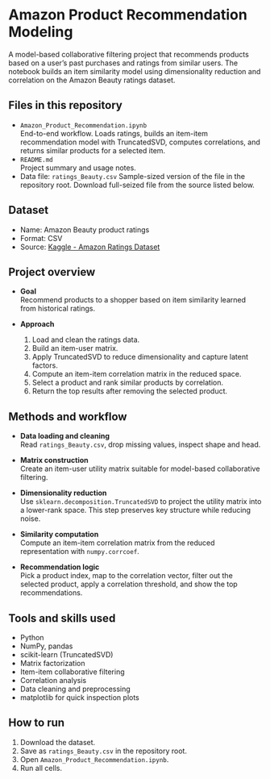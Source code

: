 # Amazon Product Recommendation Modeling

A model-based collaborative filtering project that recommends products based on a user’s past purchases and ratings from similar users. The notebook builds an item similarity model using dimensionality reduction and correlation on the Amazon Beauty ratings dataset.

## Files in this repository
- `Amazon_Product_Recommendation.ipynb`  
  End-to-end workflow. Loads ratings, builds an item-item recommendation model with TruncatedSVD, computes correlations, and returns similar products for a selected item.
- `README.md`  
  Project summary and usage notes.
- Data file: `ratings_Beauty.csv`
  Sample-sized version of the file in the repository root. Download full-seized file from the source listed below.

## Dataset
- Name: Amazon Beauty product ratings  
- Format: CSV
- Source: [Kaggle - Amazon Ratings Dataset](https://www.kaggle.com/datasets/skillsmuggler/amazon-ratings)

## Project overview
- **Goal**  
  Recommend products to a shopper based on item similarity learned from historical ratings.

- **Approach**  
  1. Load and clean the ratings data.  
  2. Build an item-user matrix.  
  3. Apply TruncatedSVD to reduce dimensionality and capture latent factors.  
  4. Compute an item-item correlation matrix in the reduced space.  
  5. Select a product and rank similar products by correlation.  
  6. Return the top results after removing the selected product.

## Methods and workflow
- **Data loading and cleaning**  
  Read `ratings_Beauty.csv`, drop missing values, inspect shape and head.

- **Matrix construction**  
  Create an item-user utility matrix suitable for model-based collaborative filtering.

- **Dimensionality reduction**  
  Use `sklearn.decomposition.TruncatedSVD` to project the utility matrix into a lower-rank space. This step preserves key structure while reducing noise.

- **Similarity computation**  
  Compute an item-item correlation matrix from the reduced representation with `numpy.corrcoef`.

- **Recommendation logic**  
  Pick a product index, map to the correlation vector, filter out the selected product, apply a correlation threshold, and show the top recommendations.

## Tools and skills used
- Python  
- NumPy, pandas  
- scikit-learn (TruncatedSVD)  
- Matrix factorization  
- Item-item collaborative filtering  
- Correlation analysis  
- Data cleaning and preprocessing  
- matplotlib for quick inspection plots  

## How to run
1. Download the dataset.  
2. Save as `ratings_Beauty.csv` in the repository root.  
3. Open `Amazon_Product_Recommendation.ipynb`.  
4. Run all cells.
